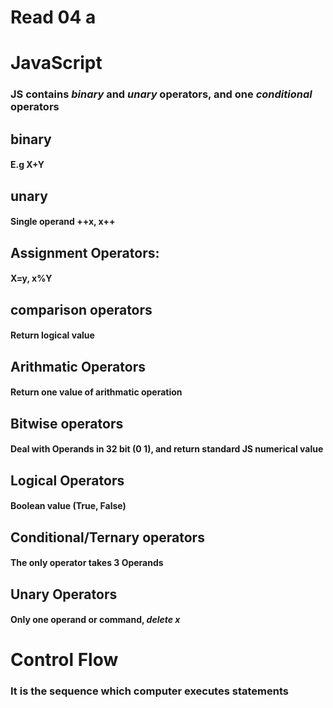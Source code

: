 # Read 04 a
# JavaScript
### JS contains *binary* and *unary* operators, and one *conditional* operators

## binary

#### E.g X+Y

## unary
#### Single operand ++x, x++

## Assignment Operators:
#### X=y, x%Y

## comparison operators
#### Return logical value

## Arithmatic Operators
#### Return one value of arithmatic operation

## Bitwise operators
#### Deal with Operands in 32 bit (0 1), and return standard JS numerical value

## Logical Operators
#### Boolean value (True, False)

## Conditional/Ternary operators
#### The only operator takes 3 Operands

## Unary Operators
#### Only one operand or command, *delete x*

# Control Flow
### It is the sequence which computer executes statements